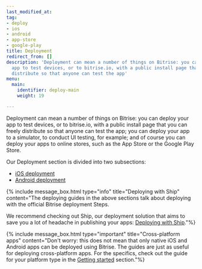 ```yaml
---
last_modified_at: 
tag:
- deploy
- ios
- android
- app-store
- google-play
title: Deployment
redirect_from: []
description: 'Deployment can mean a number of things on Bitrise: you can deploy your
  app to test devices, or to bitrise.io, with a public install page that you can freely
  distribute so that anyone can test the app'
menu:
  main:
    identifier: deploy-main
    weight: 19

---
```

Deployment can mean a number of things on Bitrise: you can deploy your app to test devices, or to bitrise.io, with a public install page that you can freely distribute so that anyone can test the app; you can deploy your app to a simulator, to conduct UI testing, for example; and of course you can deploy your apps to online stores, such as the App Store or the Google Play Store.

Our Deployment section is divided into two subsections:

* [iOS deployment](/deploy/ios-deploy/ios-deploy-index/)
* [Android deployment](/deploy/android-deploy/android-deployment-index/)

{% include message_box.html type="info" title="Deploying with Ship" content="The deploying guides in the above sections talk about deploying with the official Bitrise deployment Steps. 

We recommend checking out Ship, our deployment solution that aims to save you a lot of headache in publishing your apps: [Deploying with Ship](/deploy/ship/)."%}

{% include message_box.html type="important" title="Cross-platform apps" content="Don't worry: this does not mean that only native iOS and Android apps can be deployed using Bitrise. The guides are just as useful for deploying cross-platform apps. For the specifics, check out the guide for your platform type in the [Getting started](/getting-started/index/) section."%}